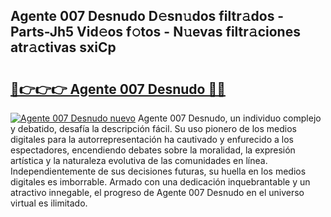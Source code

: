 ## Agente 007 Desnudo D𝚎sn𝚞dos filtr𝚊dos - Parts-Jh5 Vid𝚎os f𝚘tos - N𝚞evas filtr𝚊ciones atr𝚊ctivas sxiCp

# <h2><a href="http://mbcuj0.tromn.icu/?c=Agente+007+Desnudo">🔗👉👉👉 Agente 007 Desnudo 🔗🔗</a></h2>

[![Agente 007 Desnudo nuevo](https://i.imgur.com/pEAQMta.gif)](http://mbcuj0.tromn.icu/?c=Agente+007+Desnudo)
Agente 007 Desnudo, un individuo complejo y debatido, desafía la descripción fácil. Su uso pionero de los medios digitales para la autorrepresentación ha cautivado y enfurecido a los espectadores, encendiendo debates sobre la moralidad, la expresión artística y la naturaleza evolutiva de las comunidades en línea. Independientemente de sus decisiones futuras, su huella en los medios digitales es imborrable. Armado con una dedicación inquebrantable y un atractivo innegable, el progreso de Agente 007 Desnudo en el universo virtual es ilimitado.
